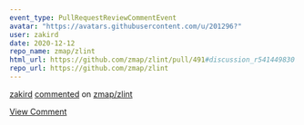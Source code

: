 ```yaml
---
event_type: PullRequestReviewCommentEvent
avatar: "https://avatars.githubusercontent.com/u/201296?"
user: zakird
date: 2020-12-12
repo_name: zmap/zlint
html_url: https://github.com/zmap/zlint/pull/491#discussion_r541449830
repo_url: https://github.com/zmap/zlint
---
```


<a href='https://github.com/zakird' target='_blank'>zakird</a> <a href='https://github.com/zmap/zlint/pull/491#discussion_r541449830' target='_blank'>commented</a> on <a href='https://github.com/zmap/zlint' target='_blank'>zmap/zlint</a>

<a href='https://github.com/zmap/zlint/pull/491#discussion_r541449830' target='_blank'>View Comment</a>